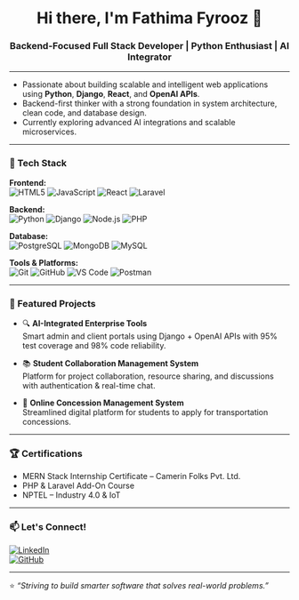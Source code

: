 <h1 align="center">Hi there, I'm Fathima Fyrooz 👋</h1>
<h3 align="center">Backend-Focused Full Stack Developer | Python Enthusiast | AI Integrator</h3>

---

- Passionate about building scalable and intelligent web applications using **Python**, **Django**, **React**, and **OpenAI APIs**.  
- Backend-first thinker with a strong foundation in system architecture, clean code, and database design.  
- Currently exploring advanced AI integrations and scalable microservices.

---

### 🔧 Tech Stack

**Frontend:**  
![HTML5](https://img.shields.io/badge/-HTML5-E34F26?style=flat&logo=html5&logoColor=white)
![JavaScript](https://img.shields.io/badge/-JavaScript-F7DF1E?style=flat&logo=javascript&logoColor=black)
![React](https://img.shields.io/badge/-React-61DAFB?style=flat&logo=react&logoColor=black)
![Laravel](https://img.shields.io/badge/-Laravel-FF2D20?style=flat&logo=laravel&logoColor=white)

**Backend:**  
![Python](https://img.shields.io/badge/-Python-3776AB?style=flat&logo=python&logoColor=white)
![Django](https://img.shields.io/badge/-Django-092E20?style=flat&logo=django&logoColor=white)
![Node.js](https://img.shields.io/badge/-Node.js-339933?style=flat&logo=node.js&logoColor=white)
![PHP](https://img.shields.io/badge/-PHP-777BB4?style=flat&logo=php&logoColor=white)

**Database:**  
![PostgreSQL](https://img.shields.io/badge/-PostgreSQL-336791?style=flat&logo=postgresql&logoColor=white)
![MongoDB](https://img.shields.io/badge/-MongoDB-47A248?style=flat&logo=mongodb&logoColor=white)
![MySQL](https://img.shields.io/badge/-MySQL-4479A1?style=flat&logo=mysql&logoColor=white)

**Tools & Platforms:**  
![Git](https://img.shields.io/badge/-Git-F05032?style=flat&logo=git&logoColor=white)
![GitHub](https://img.shields.io/badge/-GitHub-181717?style=flat&logo=github&logoColor=white)
![VS Code](https://img.shields.io/badge/-VSCode-007ACC?style=flat&logo=visual-studio-code&logoColor=white)
![Postman](https://img.shields.io/badge/-Postman-FF6C37?style=flat&logo=postman&logoColor=white)

---

### 📌 Featured Projects

- 🔍 **AI-Integrated Enterprise Tools**  
  Smart admin and client portals using Django + OpenAI APIs with 95% test coverage and 98% code reliability.

- 📚 **Student Collaboration Management System**  
  Platform for project collaboration, resource sharing, and discussions with authentication & real-time chat.

- 🚌 **Online Concession Management System**  
  Streamlined digital platform for students to apply for transportation concessions.

---

### 🏆 Certifications

- MERN Stack Internship Certificate – Camerin Folks Pvt. Ltd.  
- PHP & Laravel Add-On Course  
- NPTEL – Industry 4.0 & IoT

---

### 📫 Let's Connect!

[![LinkedIn](https://img.shields.io/badge/-LinkedIn-0A66C2?style=flat&logo=linkedin&logoColor=white)](https://linkedin.com/in/fathimafyrooz)  
[![GitHub](https://img.shields.io/badge/-GitHub-181717?style=flat&logo=github&logoColor=white)](https://github.com/FathimaFyrooz)

---

⭐️ _“Striving to build smarter software that solves real-world problems.”_
